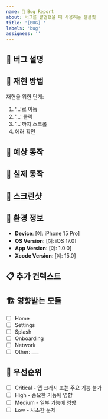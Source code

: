 ```yaml
---
name: 🐛 Bug Report
about: 버그를 발견했을 때 사용하는 템플릿
title: '[BUG] '
labels: 'bug'
assignees: ''
---
```


## 🐛 버그 설명
<!-- 버그에 대한 명확하고 간결한 설명을 작성해주세요 -->

## 🔄 재현 방법
재현을 위한 단계:
1. '...'로 이동
2. '...' 클릭
3. '...'까지 스크롤
4. 에러 확인

## 🎯 예상 동작
<!-- 예상했던 동작에 대해 명확하고 간결한 설명을 작성해주세요 -->

## 📱 실제 동작
<!-- 실제로 일어난 일에 대해 명확하고 간결한 설명을 작성해주세요 -->

## 📸 스크린샷
<!-- 가능하다면 문제를 설명하는 데 도움이 되는 스크린샷을 추가해주세요 -->

## 🔧 환경 정보
- **Device**: [예: iPhone 15 Pro]
- **OS Version**: [예: iOS 17.0]
- **App Version**: [예: 1.0.0]
- **Xcode Version**: [예: 15.0]

## 📋 추가 컨텍스트
<!-- 문제에 대한 다른 컨텍스트를 여기에 추가해주세요 -->

## 🏗️ 영향받는 모듈
- [ ] Home
- [ ] Settings
- [ ] Splash
- [ ] Onboarding
- [ ] Network
- [ ] Other: ___

## 🚨 우선순위
- [ ] Critical - 앱 크래시 또는 주요 기능 불가
- [ ] High - 중요한 기능에 영향
- [ ] Medium - 일부 기능에 영향
- [ ] Low - 사소한 문제